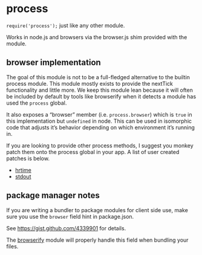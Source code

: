 process
=======

`require('process');` just like any other module.

Works in node.js and browsers via the browser.js shim provided with the module.

browser implementation
----------------------

The goal of this module is not to be a full-fledged alternative to the builtin process module. This module mostly exists to provide the nextTick functionality and little more. We keep this module lean because it will often be included by default by tools like browserify when it detects a module has used the `process` global.

It also exposes a “browser” member (i.e. `process.browser`) which is `true` in this implementation but `undefined` in node. This can be used in isomorphic code that adjusts it’s behavior depending on which environment it’s running in.

If you are looking to provide other process methods, I suggest you monkey patch them onto the process global in your app. A list of user created patches is below.

-   [hrtime](https://github.com/kumavis/browser-process-hrtime)
-   [stdout](https://github.com/kumavis/browser-stdout)

package manager notes
---------------------

If you are writing a bundler to package modules for client side use, make sure you use the `browser` field hint in package.json.

See https://gist.github.com/4339901 for details.

The [browserify](https://github.com/substack/node-browserify) module will properly handle this field when bundling your files.
